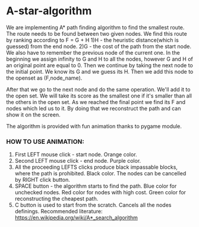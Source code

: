 # A-star-algorithm

We are implementing A* path finding algorithm to find the smallest route.
The route needs to be found between two given nodes. We find this route
by ranking according to F = G + H 
1)H - the heuristic distance(which is guessed) from the end node.
2)G - the cost of the path from the start node.
We also have to remember the previous node of the current one.
In the beginning we assign infinity to G and H to all the nodes, however
G and H of an original point are equal to 0. 
Then we continue by taking the next node to the initial point. We know its G 
and we guess its H. Then we add this node to the openset as (F,node_name).

After that we go to the next node and do the same operation. 
We'll add it to the open set.
We will take its score as the smallest one if it's smaller
than all the others in the open set.
As we reached the final point we find its F and nodes which led us to it.
By doing that we reconstruct the path and can show it on the screen.

The algorithm is provided with fun animation thanks to pygame module. 
### HOW TO USE ANIMATION:
1) First LEFT mouse click - start node. Orange color.
2) Second LEFT mouse click - end node. Purple color.
3) All the proceeding LEFTS clicks produce black impassable blocks, where the path
is prohibited. Black color.
The nodes can be cancelled by RIGHT click button.
4) SPACE button - the algorithm starts to find the path. Blue color for unchecked nodes.
Red color for nodes with high cost. Green color for reconstructing the cheapest path. 
5) C button is used to start from the scratch. Cancels all the nodes definings.
Recommended literature: https://en.wikipedia.org/wiki/A*_search_algorithm
